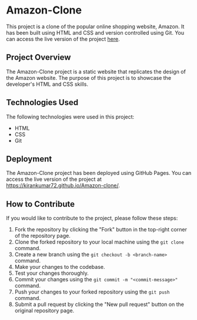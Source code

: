 # Amazon-Clone

This project is a clone of the popular online shopping website, Amazon. It has been built using HTML and CSS and version controlled using Git. You can access the live version of the project [here](https://kirankumar72.github.io/Amazon-clone/).

## Project Overview

The Amazon-Clone project is a static website that replicates the design of the Amazon website. The purpose of this project is to showcase the developer's HTML and CSS skills.

## Technologies Used

The following technologies were used in this project:

- HTML
- CSS
- Git

## Deployment

The Amazon-Clone project has been deployed using GitHub Pages. You can access the live version of the project at https://kirankumar72.github.io/Amazon-clone/.

## How to Contribute

If you would like to contribute to the project, please follow these steps:

1. Fork the repository by clicking the "Fork" button in the top-right corner of the repository page.
2. Clone the forked repository to your local machine using the `git clone` command.
3. Create a new branch using the `git checkout -b <branch-name>` command.
4. Make your changes to the codebase.
5. Test your changes thoroughly.
6. Commit your changes using the `git commit -m "<commit-message>"` command.
7. Push your changes to your forked repository using the `git push` command.
8. Submit a pull request by clicking the "New pull request" button on the original repository page.
